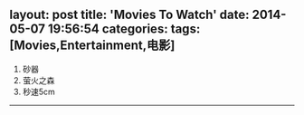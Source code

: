 layout: post
title: 'Movies To Watch'
date: 2014-05-07 19:56:54
categories:
tags: [Movies,Entertainment,电影]
---
<!--more-->
1. 砂器
2. 萤火之森
3. 秒速5cm
---
